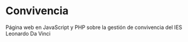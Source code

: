 # Convivencia
Página web en JavaScript y PHP sobre la gestión de convivencia del IES Leonardo Da Vinci
